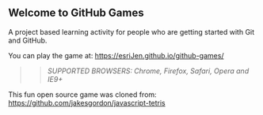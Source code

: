 ## Welcome to GitHub Games

A project based learning activity for people who are getting started with Git and GitHub.

You can play the game at: https://esriJen.github.io/github-games/

>> _*SUPPORTED BROWSERS*: Chrome, Firefox, Safari, Opera and IE9+_

This fun open source game was cloned from: https://github.com/jakesgordon/javascript-tetris
